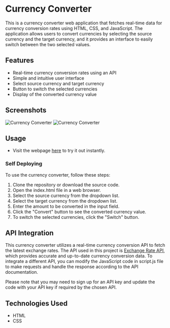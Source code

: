 # Currency Converter

This is a currency converter web application that fetches real-time data for currency conversion rates using HTML, CSS, and JavaScript. The application allows users to convert currencies by selecting the source currency and the target currency, and it provides an interface to easily switch between the two selected values.

## Features

- Real-time currency conversion rates using an API
- Simple and intuitive user interface
- Select source currency and target currency
- Button to switch the selected currencies
- Display of the converted currency value

## Screenshots

![Currency Converter](https://i.postimg.cc/mrFTzR1D/Currency-Converter1.png)
![Currency Converter](https://i.postimg.cc/qvFkvgRS/Currency-Converter2.png)

## Usage

- Visit the webpage [here](https://alkaison.github.io/Currency-Converter "Currency Converter") to try it out instantly.

### Self Deploying 

To use the currency converter, follow these steps:

1. Clone the repository or download the source code.
2. Open the index.html file in a web browser.
3. Select the source currency from the dropdown list.
4. Select the target currency from the dropdown list.
5. Enter the amount to be converted in the input field.
6. Click the "Convert" button to see the converted currency value.
7. To switch the selected currencies, click the "Switch" button.

## API Integration

This currency converter utilizes a real-time currency conversion API to fetch the latest exchange rates. The API used in this project is [Exchange Rate API](https://app.exchangerate-api.com/ "Exchange Rate API"), which provides accurate and up-to-date currency conversion data. To integrate a different API, you can modify the JavaScript code in script.js file to make requests and handle the response according to the API documentation.

Please note that you may need to sign up for an API key and update the code with your API key if required by the chosen API.

## Technologies Used

- HTML
- CSS
